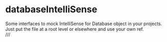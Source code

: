 # databaseIntelliSense
Some interfaces to mock IntelliSense for Database object in your projects.
Just put the file at a root level or elsewhere and use your own ref.  
///<reference path="../../../databaseIntelliSense.d.ts" />
